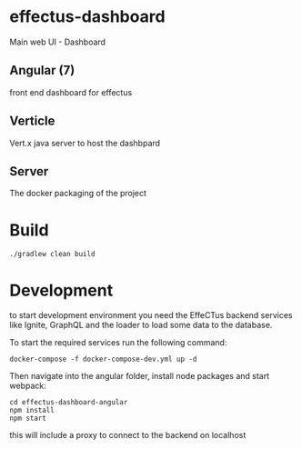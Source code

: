 # effectus-dashboard
Main web UI - Dashboard

## Angular (7)
front end dashboard for effectus 

## Verticle
Vert.x java server to host the dashbpard

## Server
The docker packaging of the project 

# Build
```
./gradlew clean build
```

# Development
to start development environment you need the EffeCTus backend services like Ignite, GraphQL and the loader to load some data to the database.

To start the required services run the following command:
```
docker-compose -f docker-compose-dev.yml up -d
```

Then navigate into the angular folder, install node packages and start webpack:
```
cd effectus-dashboard-angular
npm install
npm start 
```

this will include a proxy to connect to the backend on localhost
